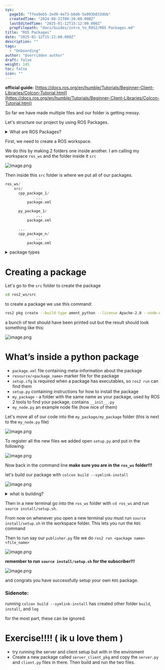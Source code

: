 ```yaml
---
sys:
  pageId: "7fea9eb5-2ed9-4e73-b6d6-5e093b833dbb"
  createdTime: "2024-08-21T00:28:00.000Z"
  lastEditedTime: "2025-01-12T15:12:00.000Z"
  propFilepath: "docs/Guides/intro_to_ROS2/ROS Packages.md"
title: "ROS Packages"
date: "2025-01-12T15:12:00.000Z"
description: ""
tags:
  - "Onboarding"
author: "Overridden author"
draft: false
weight: 145
toc: false
icon: ""
---
```


**official guide:** [https://docs.ros.org/en/humble/Tutorials/Beginner-Client-Libraries/Colcon-Tutorial.html](https://docs.ros.org/en/humble/Tutorials/Beginner-Client-Libraries/Colcon-Tutorial.html)

So far we have made multiple files and our folder is getting messy.

Let's structure our project by using ROS Packages.

<details>

<summary>What are ROS Packages?</summary>

ROS Packages are, as the name implies, packages of code that are highly sharable between ROS developers.

They consist of a folder, `package.xml` file, and source code

```python
      cpp_package_1/
		      ... imagine much code files here ..
          package.xml
```

</details>

First, we need to create a ROS workspace.

We do this by making 2 folders one inside another. I am calling my workspace `ros_ws` and the folder inside it `src`

![image.png](https://prod-files-secure.s3.us-west-2.amazonaws.com/d518164a-d88e-44d1-a4ee-3adb3bd8bce0/70706947-fd18-4537-a67b-e12946812d31/image.png?X-Amz-Algorithm=AWS4-HMAC-SHA256&X-Amz-Content-Sha256=UNSIGNED-PAYLOAD&X-Amz-Credential=ASIAZI2LB4664WIZFU44%2F20250515%2Fus-west-2%2Fs3%2Faws4_request&X-Amz-Date=20250515T050958Z&X-Amz-Expires=3600&X-Amz-Security-Token=IQoJb3JpZ2luX2VjEG0aCXVzLXdlc3QtMiJHMEUCIQDqh4KhNUcYD83RFC3EbCwUSuPSRBz8JCXatSAJQuNEyAIgDg1BPBv3BEXIMjcX%2FoUi1JbSsdFeYWJjff8Ph5Zug90q%2FwMIJhAAGgw2Mzc0MjMxODM4MDUiDJa3pmpr9iHR4pIx1SrcA1Dtnvw8soJ5yxT%2FVtt1pR62gS3JudlnL0qVheHrrs52tlMvHdpZwA0S2aqXvnnophe6pH8KvowxKzYs8eWn2znsAPbgzLm7NL1oGLxcmCXv%2BqP%2BPtMZ%2Bqjgpi%2BMF8UJ5g5G3P22XLh8X4sPCqiW56%2FniiIQItiL0NMQXtCOVjwraqUilSYcPSGzbWJMjF3YdhddP20d%2FGszjlGBlorlcmR7%2BtGC0MtMLpVwupRQSA9%2FhKIqUedCH3wGzrId5iUjsqxauw0VoSPnD5Cpy0IZ7q7IFmN%2Fx93mmZFMWh15etOOolhTN7qMbAnTl%2FhtWKDCBc6HzXAbkuGKAFr0R%2BOWVdwXGKFoojVmExNw67OCVVM02xLjgCFJQEc9f4sOi4RvQpnuKySvoMyXOhXDXj2HMKye%2FXp94miU6OARe3HvA4Ly%2BVcQLzoKqvoTO%2FkTh0NnvwLxihu5RfgktYuP7UA7JR1y%2B4Vzwfxl%2FUnySBD77xQsuJ8swpxQgP%2BEwp5wWfEghzFcKLtW4%2BzLqYum3kEl%2Bn2sz9oJR3e3Ypc5FHto6wn1nbVfy4q8oiOWBqJAEBOydjggyARUgiNHNVLHiS0gJZI1JKypJkyAT1eSXZZt%2BNVRvXIHOuDllUgsY8qxMJzqlcEGOqUBrMzX8xI3z0SWpIi9rtwltrKPFksmOagVwknURz62rLeFuWHMVtMQivCCC6oLAg%2BakhWynZUvIiLsxaNn2Wbfwx1oOyBW7kAFzTp2t8sbWkQyT%2FQ%2BY2%2FNAlgoJj0NaseY6Bx3J2l8T%2B8kVON%2BTSjGXel0b1NhAq%2Fp1bI28djHhGT4eoBnC%2BOjAGqoPqa2TvYAdghI%2FPu9i2oFrkd72VxMFv%2F%2BSLNI&X-Amz-Signature=2e30e7f9ae8ef93361c2e4089276a4fec81297cc8ed8b9202d855f9b5b41370b&X-Amz-SignedHeaders=host&x-id=GetObject)

Then inside this `src` folder is where we put all of our packages.

```python
ros_ws/
    src/
      cpp_package_1/
		      ...
          package.xml

      py_package_1/
		      ...
          package.xml

      ...
      cpp_package_n/
		      ...
          package.xml

```

<details>

<summary>package types</summary>

packages can be either `C++` or python.

the intern file structure is different for each but for this guide we will stick to creating python packages

</details>

# Creating a package

Let's go to the `src` folder to create the package

```bash
cd ros2_ws/src
```

to create a package we use this command:

```bash
ros2 pkg create --build-type ament_python --license Apache-2.0 --node-name my_node my_package
```

a bunch of text should have been printed out but the result should look something like this:

![image.png](https://prod-files-secure.s3.us-west-2.amazonaws.com/d518164a-d88e-44d1-a4ee-3adb3bd8bce0/e6cf1e3f-8512-4a3e-b131-079f800bf3e8/image.png?X-Amz-Algorithm=AWS4-HMAC-SHA256&X-Amz-Content-Sha256=UNSIGNED-PAYLOAD&X-Amz-Credential=ASIAZI2LB4664WIZFU44%2F20250515%2Fus-west-2%2Fs3%2Faws4_request&X-Amz-Date=20250515T050958Z&X-Amz-Expires=3600&X-Amz-Security-Token=IQoJb3JpZ2luX2VjEG0aCXVzLXdlc3QtMiJHMEUCIQDqh4KhNUcYD83RFC3EbCwUSuPSRBz8JCXatSAJQuNEyAIgDg1BPBv3BEXIMjcX%2FoUi1JbSsdFeYWJjff8Ph5Zug90q%2FwMIJhAAGgw2Mzc0MjMxODM4MDUiDJa3pmpr9iHR4pIx1SrcA1Dtnvw8soJ5yxT%2FVtt1pR62gS3JudlnL0qVheHrrs52tlMvHdpZwA0S2aqXvnnophe6pH8KvowxKzYs8eWn2znsAPbgzLm7NL1oGLxcmCXv%2BqP%2BPtMZ%2Bqjgpi%2BMF8UJ5g5G3P22XLh8X4sPCqiW56%2FniiIQItiL0NMQXtCOVjwraqUilSYcPSGzbWJMjF3YdhddP20d%2FGszjlGBlorlcmR7%2BtGC0MtMLpVwupRQSA9%2FhKIqUedCH3wGzrId5iUjsqxauw0VoSPnD5Cpy0IZ7q7IFmN%2Fx93mmZFMWh15etOOolhTN7qMbAnTl%2FhtWKDCBc6HzXAbkuGKAFr0R%2BOWVdwXGKFoojVmExNw67OCVVM02xLjgCFJQEc9f4sOi4RvQpnuKySvoMyXOhXDXj2HMKye%2FXp94miU6OARe3HvA4Ly%2BVcQLzoKqvoTO%2FkTh0NnvwLxihu5RfgktYuP7UA7JR1y%2B4Vzwfxl%2FUnySBD77xQsuJ8swpxQgP%2BEwp5wWfEghzFcKLtW4%2BzLqYum3kEl%2Bn2sz9oJR3e3Ypc5FHto6wn1nbVfy4q8oiOWBqJAEBOydjggyARUgiNHNVLHiS0gJZI1JKypJkyAT1eSXZZt%2BNVRvXIHOuDllUgsY8qxMJzqlcEGOqUBrMzX8xI3z0SWpIi9rtwltrKPFksmOagVwknURz62rLeFuWHMVtMQivCCC6oLAg%2BakhWynZUvIiLsxaNn2Wbfwx1oOyBW7kAFzTp2t8sbWkQyT%2FQ%2BY2%2FNAlgoJj0NaseY6Bx3J2l8T%2B8kVON%2BTSjGXel0b1NhAq%2Fp1bI28djHhGT4eoBnC%2BOjAGqoPqa2TvYAdghI%2FPu9i2oFrkd72VxMFv%2F%2BSLNI&X-Amz-Signature=29c3f53388616b68fb1be03adfe2a785f7da187c19acae709379c0077a96d162&X-Amz-SignedHeaders=host&x-id=GetObject)

# What’s inside a python package

- `package.xml` file containing meta-information about the package
- `resource/<package_name>` marker file for the package
- `setup.cfg` is required when a package has executables, so `ros2 run` can find them
- `setup.py` containing instructions for how to install the package
- `my_package` - a folder with the same name as your package, used by ROS 2 tools to find your package, contains `__init__.py`
- `my_node.py` an example node file (how nice of them)

Let's move all of our code into the `my_package/my_package` folder (this is next to the `my_node.py` file)

![image.png](https://prod-files-secure.s3.us-west-2.amazonaws.com/d518164a-d88e-44d1-a4ee-3adb3bd8bce0/9ce58f11-0da9-4d3e-b86d-506a9685d378/image.png?X-Amz-Algorithm=AWS4-HMAC-SHA256&X-Amz-Content-Sha256=UNSIGNED-PAYLOAD&X-Amz-Credential=ASIAZI2LB4664WIZFU44%2F20250515%2Fus-west-2%2Fs3%2Faws4_request&X-Amz-Date=20250515T050959Z&X-Amz-Expires=3600&X-Amz-Security-Token=IQoJb3JpZ2luX2VjEG0aCXVzLXdlc3QtMiJHMEUCIQDqh4KhNUcYD83RFC3EbCwUSuPSRBz8JCXatSAJQuNEyAIgDg1BPBv3BEXIMjcX%2FoUi1JbSsdFeYWJjff8Ph5Zug90q%2FwMIJhAAGgw2Mzc0MjMxODM4MDUiDJa3pmpr9iHR4pIx1SrcA1Dtnvw8soJ5yxT%2FVtt1pR62gS3JudlnL0qVheHrrs52tlMvHdpZwA0S2aqXvnnophe6pH8KvowxKzYs8eWn2znsAPbgzLm7NL1oGLxcmCXv%2BqP%2BPtMZ%2Bqjgpi%2BMF8UJ5g5G3P22XLh8X4sPCqiW56%2FniiIQItiL0NMQXtCOVjwraqUilSYcPSGzbWJMjF3YdhddP20d%2FGszjlGBlorlcmR7%2BtGC0MtMLpVwupRQSA9%2FhKIqUedCH3wGzrId5iUjsqxauw0VoSPnD5Cpy0IZ7q7IFmN%2Fx93mmZFMWh15etOOolhTN7qMbAnTl%2FhtWKDCBc6HzXAbkuGKAFr0R%2BOWVdwXGKFoojVmExNw67OCVVM02xLjgCFJQEc9f4sOi4RvQpnuKySvoMyXOhXDXj2HMKye%2FXp94miU6OARe3HvA4Ly%2BVcQLzoKqvoTO%2FkTh0NnvwLxihu5RfgktYuP7UA7JR1y%2B4Vzwfxl%2FUnySBD77xQsuJ8swpxQgP%2BEwp5wWfEghzFcKLtW4%2BzLqYum3kEl%2Bn2sz9oJR3e3Ypc5FHto6wn1nbVfy4q8oiOWBqJAEBOydjggyARUgiNHNVLHiS0gJZI1JKypJkyAT1eSXZZt%2BNVRvXIHOuDllUgsY8qxMJzqlcEGOqUBrMzX8xI3z0SWpIi9rtwltrKPFksmOagVwknURz62rLeFuWHMVtMQivCCC6oLAg%2BakhWynZUvIiLsxaNn2Wbfwx1oOyBW7kAFzTp2t8sbWkQyT%2FQ%2BY2%2FNAlgoJj0NaseY6Bx3J2l8T%2B8kVON%2BTSjGXel0b1NhAq%2Fp1bI28djHhGT4eoBnC%2BOjAGqoPqa2TvYAdghI%2FPu9i2oFrkd72VxMFv%2F%2BSLNI&X-Amz-Signature=d0bf705b9b654e849b6856aaaacfe30df95ed86b0d7795f913cf59a8f8070c45&X-Amz-SignedHeaders=host&x-id=GetObject)

To register all the new files we added open `setup.py` and put in the following:

![image.png](https://prod-files-secure.s3.us-west-2.amazonaws.com/d518164a-d88e-44d1-a4ee-3adb3bd8bce0/1cd7c262-4cae-4496-9d75-c178537d24a2/image.png?X-Amz-Algorithm=AWS4-HMAC-SHA256&X-Amz-Content-Sha256=UNSIGNED-PAYLOAD&X-Amz-Credential=ASIAZI2LB4664WIZFU44%2F20250515%2Fus-west-2%2Fs3%2Faws4_request&X-Amz-Date=20250515T050959Z&X-Amz-Expires=3600&X-Amz-Security-Token=IQoJb3JpZ2luX2VjEG0aCXVzLXdlc3QtMiJHMEUCIQDqh4KhNUcYD83RFC3EbCwUSuPSRBz8JCXatSAJQuNEyAIgDg1BPBv3BEXIMjcX%2FoUi1JbSsdFeYWJjff8Ph5Zug90q%2FwMIJhAAGgw2Mzc0MjMxODM4MDUiDJa3pmpr9iHR4pIx1SrcA1Dtnvw8soJ5yxT%2FVtt1pR62gS3JudlnL0qVheHrrs52tlMvHdpZwA0S2aqXvnnophe6pH8KvowxKzYs8eWn2znsAPbgzLm7NL1oGLxcmCXv%2BqP%2BPtMZ%2Bqjgpi%2BMF8UJ5g5G3P22XLh8X4sPCqiW56%2FniiIQItiL0NMQXtCOVjwraqUilSYcPSGzbWJMjF3YdhddP20d%2FGszjlGBlorlcmR7%2BtGC0MtMLpVwupRQSA9%2FhKIqUedCH3wGzrId5iUjsqxauw0VoSPnD5Cpy0IZ7q7IFmN%2Fx93mmZFMWh15etOOolhTN7qMbAnTl%2FhtWKDCBc6HzXAbkuGKAFr0R%2BOWVdwXGKFoojVmExNw67OCVVM02xLjgCFJQEc9f4sOi4RvQpnuKySvoMyXOhXDXj2HMKye%2FXp94miU6OARe3HvA4Ly%2BVcQLzoKqvoTO%2FkTh0NnvwLxihu5RfgktYuP7UA7JR1y%2B4Vzwfxl%2FUnySBD77xQsuJ8swpxQgP%2BEwp5wWfEghzFcKLtW4%2BzLqYum3kEl%2Bn2sz9oJR3e3Ypc5FHto6wn1nbVfy4q8oiOWBqJAEBOydjggyARUgiNHNVLHiS0gJZI1JKypJkyAT1eSXZZt%2BNVRvXIHOuDllUgsY8qxMJzqlcEGOqUBrMzX8xI3z0SWpIi9rtwltrKPFksmOagVwknURz62rLeFuWHMVtMQivCCC6oLAg%2BakhWynZUvIiLsxaNn2Wbfwx1oOyBW7kAFzTp2t8sbWkQyT%2FQ%2BY2%2FNAlgoJj0NaseY6Bx3J2l8T%2B8kVON%2BTSjGXel0b1NhAq%2Fp1bI28djHhGT4eoBnC%2BOjAGqoPqa2TvYAdghI%2FPu9i2oFrkd72VxMFv%2F%2BSLNI&X-Amz-Signature=fd5783096843458b9515e010dfc7f816e4b66f476329d8292203c934fbf1a4c7&X-Amz-SignedHeaders=host&x-id=GetObject)

Now back in the command line **make sure you are in the** **`ros_ws`** **folder!!!**

let's build our package with `colcon build --symlink-install`

![image.png](https://prod-files-secure.s3.us-west-2.amazonaws.com/d518164a-d88e-44d1-a4ee-3adb3bd8bce0/2f2a0d27-b173-48fd-b189-5f5c0ce65619/image.png?X-Amz-Algorithm=AWS4-HMAC-SHA256&X-Amz-Content-Sha256=UNSIGNED-PAYLOAD&X-Amz-Credential=ASIAZI2LB4664WIZFU44%2F20250515%2Fus-west-2%2Fs3%2Faws4_request&X-Amz-Date=20250515T050958Z&X-Amz-Expires=3600&X-Amz-Security-Token=IQoJb3JpZ2luX2VjEG0aCXVzLXdlc3QtMiJHMEUCIQDqh4KhNUcYD83RFC3EbCwUSuPSRBz8JCXatSAJQuNEyAIgDg1BPBv3BEXIMjcX%2FoUi1JbSsdFeYWJjff8Ph5Zug90q%2FwMIJhAAGgw2Mzc0MjMxODM4MDUiDJa3pmpr9iHR4pIx1SrcA1Dtnvw8soJ5yxT%2FVtt1pR62gS3JudlnL0qVheHrrs52tlMvHdpZwA0S2aqXvnnophe6pH8KvowxKzYs8eWn2znsAPbgzLm7NL1oGLxcmCXv%2BqP%2BPtMZ%2Bqjgpi%2BMF8UJ5g5G3P22XLh8X4sPCqiW56%2FniiIQItiL0NMQXtCOVjwraqUilSYcPSGzbWJMjF3YdhddP20d%2FGszjlGBlorlcmR7%2BtGC0MtMLpVwupRQSA9%2FhKIqUedCH3wGzrId5iUjsqxauw0VoSPnD5Cpy0IZ7q7IFmN%2Fx93mmZFMWh15etOOolhTN7qMbAnTl%2FhtWKDCBc6HzXAbkuGKAFr0R%2BOWVdwXGKFoojVmExNw67OCVVM02xLjgCFJQEc9f4sOi4RvQpnuKySvoMyXOhXDXj2HMKye%2FXp94miU6OARe3HvA4Ly%2BVcQLzoKqvoTO%2FkTh0NnvwLxihu5RfgktYuP7UA7JR1y%2B4Vzwfxl%2FUnySBD77xQsuJ8swpxQgP%2BEwp5wWfEghzFcKLtW4%2BzLqYum3kEl%2Bn2sz9oJR3e3Ypc5FHto6wn1nbVfy4q8oiOWBqJAEBOydjggyARUgiNHNVLHiS0gJZI1JKypJkyAT1eSXZZt%2BNVRvXIHOuDllUgsY8qxMJzqlcEGOqUBrMzX8xI3z0SWpIi9rtwltrKPFksmOagVwknURz62rLeFuWHMVtMQivCCC6oLAg%2BakhWynZUvIiLsxaNn2Wbfwx1oOyBW7kAFzTp2t8sbWkQyT%2FQ%2BY2%2FNAlgoJj0NaseY6Bx3J2l8T%2B8kVON%2BTSjGXel0b1NhAq%2Fp1bI28djHhGT4eoBnC%2BOjAGqoPqa2TvYAdghI%2FPu9i2oFrkd72VxMFv%2F%2BSLNI&X-Amz-Signature=d158de1c5d0faf82276b52ee6af67485bf78e884bed05801f59cb8ac2b321bb3&X-Amz-SignedHeaders=host&x-id=GetObject)

<details>

<summary>what is building?</summary>

if you are a CS major at Rose-Hulman you will learn the answer to this in CSSE132

but TLDR; is it combines all the code files into one program that can be run easily 

</details>

Then in a new terminal go into the `ros_ws` folder with `cd ros_ws` and run `source install/setup.sh`. 

From now on whenever you open a new terminal you must run `source install/setup.sh` in the workspace folder. This lets you run the `ROS` command

Then to run say our `publisher.py` file we do `ros2 run <package name> <file_name>`

![image.png](https://prod-files-secure.s3.us-west-2.amazonaws.com/d518164a-d88e-44d1-a4ee-3adb3bd8bce0/4f4b1219-3a44-4632-aa0a-ce3471699f59/image.png?X-Amz-Algorithm=AWS4-HMAC-SHA256&X-Amz-Content-Sha256=UNSIGNED-PAYLOAD&X-Amz-Credential=ASIAZI2LB4664WIZFU44%2F20250515%2Fus-west-2%2Fs3%2Faws4_request&X-Amz-Date=20250515T050959Z&X-Amz-Expires=3600&X-Amz-Security-Token=IQoJb3JpZ2luX2VjEG0aCXVzLXdlc3QtMiJHMEUCIQDqh4KhNUcYD83RFC3EbCwUSuPSRBz8JCXatSAJQuNEyAIgDg1BPBv3BEXIMjcX%2FoUi1JbSsdFeYWJjff8Ph5Zug90q%2FwMIJhAAGgw2Mzc0MjMxODM4MDUiDJa3pmpr9iHR4pIx1SrcA1Dtnvw8soJ5yxT%2FVtt1pR62gS3JudlnL0qVheHrrs52tlMvHdpZwA0S2aqXvnnophe6pH8KvowxKzYs8eWn2znsAPbgzLm7NL1oGLxcmCXv%2BqP%2BPtMZ%2Bqjgpi%2BMF8UJ5g5G3P22XLh8X4sPCqiW56%2FniiIQItiL0NMQXtCOVjwraqUilSYcPSGzbWJMjF3YdhddP20d%2FGszjlGBlorlcmR7%2BtGC0MtMLpVwupRQSA9%2FhKIqUedCH3wGzrId5iUjsqxauw0VoSPnD5Cpy0IZ7q7IFmN%2Fx93mmZFMWh15etOOolhTN7qMbAnTl%2FhtWKDCBc6HzXAbkuGKAFr0R%2BOWVdwXGKFoojVmExNw67OCVVM02xLjgCFJQEc9f4sOi4RvQpnuKySvoMyXOhXDXj2HMKye%2FXp94miU6OARe3HvA4Ly%2BVcQLzoKqvoTO%2FkTh0NnvwLxihu5RfgktYuP7UA7JR1y%2B4Vzwfxl%2FUnySBD77xQsuJ8swpxQgP%2BEwp5wWfEghzFcKLtW4%2BzLqYum3kEl%2Bn2sz9oJR3e3Ypc5FHto6wn1nbVfy4q8oiOWBqJAEBOydjggyARUgiNHNVLHiS0gJZI1JKypJkyAT1eSXZZt%2BNVRvXIHOuDllUgsY8qxMJzqlcEGOqUBrMzX8xI3z0SWpIi9rtwltrKPFksmOagVwknURz62rLeFuWHMVtMQivCCC6oLAg%2BakhWynZUvIiLsxaNn2Wbfwx1oOyBW7kAFzTp2t8sbWkQyT%2FQ%2BY2%2FNAlgoJj0NaseY6Bx3J2l8T%2B8kVON%2BTSjGXel0b1NhAq%2Fp1bI28djHhGT4eoBnC%2BOjAGqoPqa2TvYAdghI%2FPu9i2oFrkd72VxMFv%2F%2BSLNI&X-Amz-Signature=0c0ca8db7dabc8dc190a9ca2bb061c8ab57fd98bbd514c0635bd07a88412cfe6&X-Amz-SignedHeaders=host&x-id=GetObject)

**remember to run** **`source install/setup.sh`** **for the subscriber!!!**

![image.png](https://prod-files-secure.s3.us-west-2.amazonaws.com/d518164a-d88e-44d1-a4ee-3adb3bd8bce0/02121119-dad4-49ec-8356-c956108b4243/image.png?X-Amz-Algorithm=AWS4-HMAC-SHA256&X-Amz-Content-Sha256=UNSIGNED-PAYLOAD&X-Amz-Credential=ASIAZI2LB4664WIZFU44%2F20250515%2Fus-west-2%2Fs3%2Faws4_request&X-Amz-Date=20250515T050959Z&X-Amz-Expires=3600&X-Amz-Security-Token=IQoJb3JpZ2luX2VjEG0aCXVzLXdlc3QtMiJHMEUCIQDqh4KhNUcYD83RFC3EbCwUSuPSRBz8JCXatSAJQuNEyAIgDg1BPBv3BEXIMjcX%2FoUi1JbSsdFeYWJjff8Ph5Zug90q%2FwMIJhAAGgw2Mzc0MjMxODM4MDUiDJa3pmpr9iHR4pIx1SrcA1Dtnvw8soJ5yxT%2FVtt1pR62gS3JudlnL0qVheHrrs52tlMvHdpZwA0S2aqXvnnophe6pH8KvowxKzYs8eWn2znsAPbgzLm7NL1oGLxcmCXv%2BqP%2BPtMZ%2Bqjgpi%2BMF8UJ5g5G3P22XLh8X4sPCqiW56%2FniiIQItiL0NMQXtCOVjwraqUilSYcPSGzbWJMjF3YdhddP20d%2FGszjlGBlorlcmR7%2BtGC0MtMLpVwupRQSA9%2FhKIqUedCH3wGzrId5iUjsqxauw0VoSPnD5Cpy0IZ7q7IFmN%2Fx93mmZFMWh15etOOolhTN7qMbAnTl%2FhtWKDCBc6HzXAbkuGKAFr0R%2BOWVdwXGKFoojVmExNw67OCVVM02xLjgCFJQEc9f4sOi4RvQpnuKySvoMyXOhXDXj2HMKye%2FXp94miU6OARe3HvA4Ly%2BVcQLzoKqvoTO%2FkTh0NnvwLxihu5RfgktYuP7UA7JR1y%2B4Vzwfxl%2FUnySBD77xQsuJ8swpxQgP%2BEwp5wWfEghzFcKLtW4%2BzLqYum3kEl%2Bn2sz9oJR3e3Ypc5FHto6wn1nbVfy4q8oiOWBqJAEBOydjggyARUgiNHNVLHiS0gJZI1JKypJkyAT1eSXZZt%2BNVRvXIHOuDllUgsY8qxMJzqlcEGOqUBrMzX8xI3z0SWpIi9rtwltrKPFksmOagVwknURz62rLeFuWHMVtMQivCCC6oLAg%2BakhWynZUvIiLsxaNn2Wbfwx1oOyBW7kAFzTp2t8sbWkQyT%2FQ%2BY2%2FNAlgoJj0NaseY6Bx3J2l8T%2B8kVON%2BTSjGXel0b1NhAq%2Fp1bI28djHhGT4eoBnC%2BOjAGqoPqa2TvYAdghI%2FPu9i2oFrkd72VxMFv%2F%2BSLNI&X-Amz-Signature=37fd53bbdc845b8a459b083360b2bf9a54765d44952ea0d29285d4b14316b7f0&X-Amz-SignedHeaders=host&x-id=GetObject)

and congrats you have successfully setup your own `ROS` package.

### Sidenote:

running `colcon build --symlink-install` has created other folder `build`, `install`, and `log`

for the most part, these can be ignored.

# Exercise!!!! ( ik u love them )

- try running the server and client setup but with in the enviroment
- Create a new package called `server_client_pkg` and copy the `server.py` and `client.py` files in there. Then build and run the two files.
